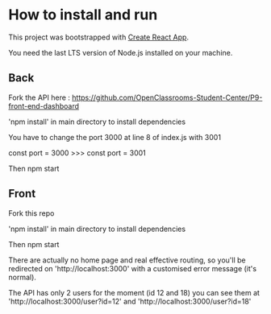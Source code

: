 # How to install and run

This project was bootstrapped with [Create React App](https://github.com/facebook/create-react-app).

You need the last LTS version of Node.js installed on your machine.

## Back

Fork the API here : https://github.com/OpenClassrooms-Student-Center/P9-front-end-dashboard

'npm install' in main directory to install dependencies

You have to change the port 3000 at line 8 of index.js with 3001

const port = 3000   >>>   const port = 3001

Then npm start

## Front

Fork this repo

'npm install' in main directory to install dependencies

Then npm start

There are actually no home page and real effective routing, so you'll be redirected on 'http://localhost:3000' with a customised error message (it's normal).

The API has only 2 users for the moment (id 12 and 18) you can see them at 'http://localhost:3000/user?id=12' and 'http://localhost:3000/user?id=18'
